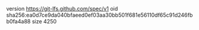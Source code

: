 version https://git-lfs.github.com/spec/v1
oid sha256:ea0d7ce9da040bfaeed0ef03aa30bb501f681e56110df65c91d246fbb0fa4a88
size 4250
